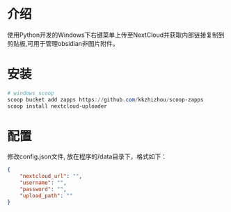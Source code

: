 # 介绍

使用Python开发的Windows下右键菜单上传至NextCloud并获取内部链接复制到剪贴板,可用于管理obsidian非图片附件。

# 安装

``` powershell
# windows scoop
scoop bucket add zapps https://github.com/kkzhizhou/scoop-zapps
scoop install nextcloud-uploader
```

# 配置

修改config.json文件, 放在程序的/data目录下，格式如下：

``` json
{
    "nextcloud_url": "",
    "username": "",
    "password": "",
    "upload_path": ""
}
``` 